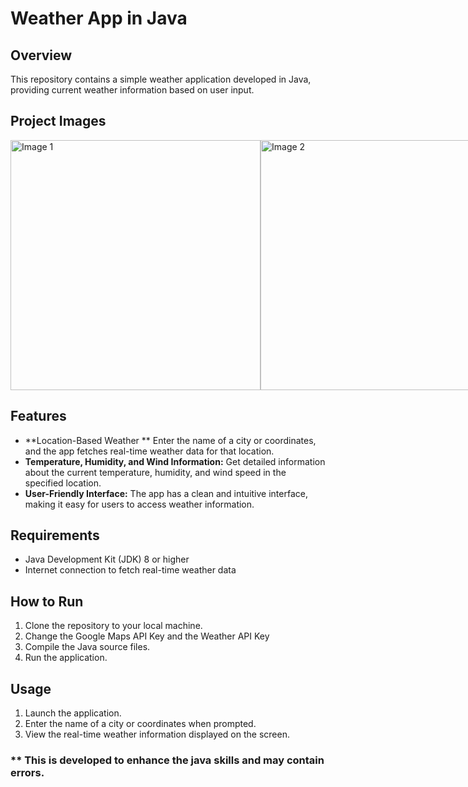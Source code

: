 # Weather App in Java

## Overview
This repository contains a simple weather application developed in Java, providing current weather information based on user input.

## Project Images

<div style="display: flex; justify-content: space-between;">
  <img src="https://github.com/sinethjanidu2003/Weather-App-Java/assets/63631182/417a15ce-fc5b-418b-8be1-0359311ebf68" alt="Image 1" width="400"/>
  <img src="https://github.com/sinethjanidu2003/Weather-App-Java/assets/63631182/78bd34c7-b9ef-4692-af36-092367966674" alt="Image 2" width="400"/>
</div>

## Features
- **Location-Based Weather
** Enter the name of a city or coordinates, and the app fetches real-time weather data for that location.
- **Temperature, Humidity, and Wind Information:** Get detailed information about the current temperature, humidity, and wind speed in the specified location.
- **User-Friendly Interface:** The app has a clean and intuitive interface, making it easy for users to access weather information.

## Requirements
- Java Development Kit (JDK) 8 or higher
- Internet connection to fetch real-time weather data

## How to Run
1. Clone the repository to your local machine.
2. Change the Google Maps API Key and the Weather API Key
3. Compile the Java source files.
4. Run the application.

## Usage
1. Launch the application.
2. Enter the name of a city or coordinates when prompted.
3. View the real-time weather information displayed on the screen.

### ** This is developed to enhance the java skills and may contain errors.
